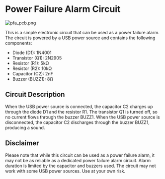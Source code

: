 # Power Failure Alarm Circuit

![pfa_pcb.png](https://raw.githubusercontent.com/nitsuah/stash/develop/projects/pfa/pfa_pcb.png)

This is a simple electronic circuit that can be used as a power failure alarm. The circuit is powered by a USB power source and contains the following components:

- Diode (D1): 1N4001
- Transistor (Q1): 2N2905
- Resistor (R1): 5kΩ
- Resistor (R2): 10kΩ
- Capacitor (C2): 2nF
- Buzzer (BUZZ1): 8Ω

## Circuit Description

When the USB power source is connected, the capacitor C2 charges up through the diode D1 and the resistor R1. The transistor Q1 is turned off, so no current flows through the buzzer BUZZ1. When the USB power source is disconnected, the capacitor C2 discharges through the buzzer BUZZ1, producing a sound.

## Disclaimer

Please note that while this circuit can be used as a power failure alarm, it may not be as reliable as a dedicated power failure alarm circuit. Alarm duration is limited by the capacitor and buzzers used. The circuit may not work with some USB power sources. Use at your own risk.
